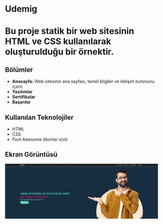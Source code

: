 <h1>Udemig<h1>

Bu proje statik bir web sitesinin HTML ve CSS kullanılarak oluşturulduğu bir örnektir. 

<h2>Bölümler</h2>
<ul>
 <li><b>Anasayfa:</b> Web sitesinin ana sayfası, temel bilgiler ve iletişim butonunu içerir.</li>
<li><b>Yazılımlar</b></li>
<li><b>Sertifikalar</b></li>
<li><b>Başarılar</b></li>
</ul>


<h2>Kullanılan Teknolojiler</h2>
<ul>
 <li>HTML</li>
<li>CSS</li>
<li>Font Awesome (ikonlar için)</li>
</ul>


<h2>Ekran Görüntüsü</h2>

![](udemig.gif)
